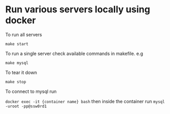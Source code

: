 # Run various servers locally using docker

To run all servers

`make start`

To run a single server check available commands in makefile. e.g

`make mysql`

To tear it down

`make stop`

To connect to mysql run

`docker exec -it {container name} bash` then inside the container run `mysql -uroot -pp@ssw0rd1`
